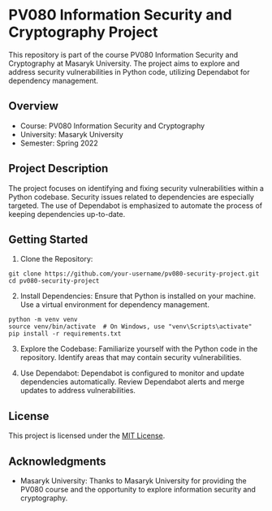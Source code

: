 # PV080 Information Security and Cryptography Project

This repository is part of the course PV080 Information Security and Cryptography at Masaryk University. The project aims to explore and address security vulnerabilities in Python code, utilizing Dependabot for dependency management.

## Overview

- Course: PV080 Information Security and Cryptography
- University: Masaryk University
- Semester: Spring 2022

## Project Description

The project focuses on identifying and fixing security vulnerabilities within a Python codebase. Security issues related to dependencies are especially targeted. The use of Dependabot is emphasized to automate the process of keeping dependencies up-to-date.

## Getting Started

1. Clone the Repository:
```
git clone https://github.com/your-username/pv080-security-project.git
cd pv080-security-project
```

2. Install Dependencies:
Ensure that Python is installed on your machine. Use a virtual environment for dependency management.
```
python -m venv venv
source venv/bin/activate  # On Windows, use "venv\Scripts\activate"
pip install -r requirements.txt
```

3. Explore the Codebase:
Familiarize yourself with the Python code in the repository. Identify areas that may contain security vulnerabilities.

4. Use Dependabot:
Dependabot is configured to monitor and update dependencies automatically. Review Dependabot alerts and merge updates to address vulnerabilities.

## License
This project is licensed under the [MIT License](LICENSE).

## Acknowledgments
- Masaryk University: Thanks to Masaryk University for providing the PV080 course and the opportunity to explore information security and cryptography.

